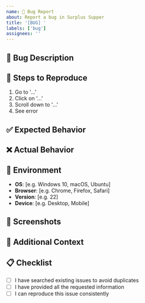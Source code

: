 ```yaml
---
name: 🐛 Bug Report
about: Report a bug in Surplus Supper
title: '[BUG] '
labels: ['bug']
assignees: ''
---
```


## 🐛 Bug Description
<!-- A clear and concise description of the bug -->

## 🔄 Steps to Reproduce
<!-- Steps to reproduce the behavior -->
1. Go to '...'
2. Click on '...'
3. Scroll down to '...'
4. See error

## ✅ Expected Behavior
<!-- What you expected to happen -->

## ❌ Actual Behavior
<!-- What actually happened -->

## 📱 Environment
- **OS**: [e.g. Windows 10, macOS, Ubuntu]
- **Browser**: [e.g. Chrome, Firefox, Safari]
- **Version**: [e.g. 22]
- **Device**: [e.g. Desktop, Mobile]

## 📸 Screenshots
<!-- If applicable, add screenshots to help explain the problem -->

## 🔧 Additional Context
<!-- Any other context about the problem -->

## 📋 Checklist
- [ ] I have searched existing issues to avoid duplicates
- [ ] I have provided all the requested information
- [ ] I can reproduce this issue consistently
